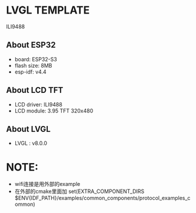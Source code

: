 
# LVGL TEMPLATE  <br>
ILI9488

## About ESP32

* board: ESP32-S3
* flash size: 8MB
* esp-idf: v4.4

## About LCD TFT

* LCD driver: ILI9488
* LCD module: 3.95 TFT  320x480


## About LVGL

* LVGL : v8.0.0

# NOTE:

* wifi连接是用外部的example
* 在外部的cmake里面加 set(EXTRA_COMPONENT_DIRS $ENV{IDF_PATH}/examples/common_components/protocol_examples_common)

